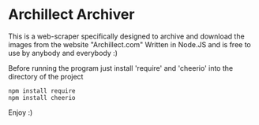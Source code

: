 # Archillect Archiver
This is a web-scraper specifically designed to archive and download the images from the website "Archillect.com"
Written in Node.JS and is free to use by anybody and everybody :)

Before running the program just install 'require' and 'cheerio' into the directory of the project
```
npm install require
npm install cheerio
```

Enjoy :)
